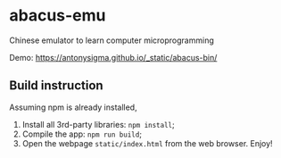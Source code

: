# abacus-emu

Chinese emulator to learn computer microprogramming

Demo: https://antonysigma.github.io/_static/abacus-bin/

## Build instruction

Assuming npm is already installed,

1. Install all 3rd-party libraries: `npm install`;
2. Compile the app: `npm run build`;
3. Open the webpage `static/index.html` from the web browser. Enjoy!
